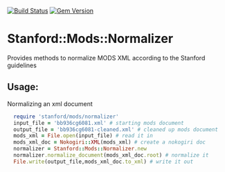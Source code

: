 [![Build Status](https://travis-ci.org/sul-dlss/mods_normalizer.svg?branch=master)](https://travis-ci.org/sul-dlss/mods_normalizer)
[![Gem Version](https://badge.fury.io/rb/stanford-mods-normalizer.svg)](https://badge.fury.io/rb/stanford-mods-normalizer)

# Stanford::Mods::Normalizer

Provides methods to normalize MODS XML according to the Stanford guidelines



## Usage:

Normalizing an xml document

```ruby
  require 'stanford/mods/normalizer'
  input_file = 'bb936cg6081.xml' # starting mods document
  output_file = 'bb936cg6081-cleaned.xml' # cleaned up mods document
  mods_xml = File.open(input_file) # read it in
  mods_xml_doc = Nokogiri::XML(mods_xml) # create a nokogiri doc
  normalizer = Stanford::Mods::Normalizer.new
  normalizer.normalize_document(mods_xml_doc.root) # normalize it
  File.write(output_file,mods_xml_doc.to_xml) # write it out
```
